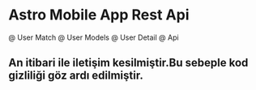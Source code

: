 # Astro Mobile App Rest Api

@ User Match
@ User Models
@ User Detail 
@ Api

## An itibari ile iletişim kesilmiştir.Bu sebeple kod gizliliği göz ardı edilmiştir.
